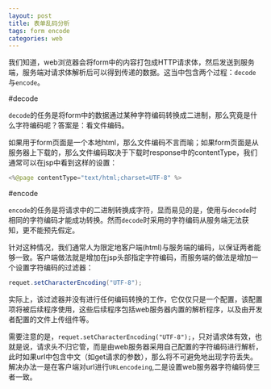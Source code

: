 ```yaml
---
layout: post
title: 表单乱码分析
tags: form encode
categories: web
---
```


我们知道，web浏览器会将form中的内容打包成HTTP请求体，然后发送到服务端，服务端对请求体解析后可以得到传递的数据。这当中包含两个过程：`decode`与`encode`。

#decode

`decode`的任务是将form中的数据通过某种字符编码转换成二进制，那么究竟是什么字符编码呢？答案是：看文件编码。

如果用于form页面是一个本地html，那么文件编码不言而喻；如果form页面是从服务器上下载的，那么文件编码取决于下载时response中的contentType，我们通常可以在jsp中看到这样的设置：

~~~java
<%@page contentType="text/html;charset=UTF-8" %>
~~~

#encode

`encode`的任务是将请求中的二进制转换成字符，显而易见的是，使用与`decode`时相同的字符编码才能成功转换。然而`decode`时采用的字符编码从服务端无法获知，更不能预先假定。

针对这种情况，我们通常人为限定地客户端(html)与服务端的编码，以保证两者能够一致。客户端做法就是增加在jsp头部指定字符编码，而服务端的做法是增加一个设置字符编码的过滤器：

~~~java
requet.setCharacterEncoding("UTF-8");
~~~

实际上，该过滤器并没有进行任何编码转换的工作，它仅仅只是一个配置，该配置项将被后续程序使用，这些后续程序包括web服务器内置的解析程序，以及由开发者配置的文件上传组件等。

需要注意的是，`requet.setCharacterEncoding("UTF-8");`，只对请求体有效，也就是说，请求头不归它管，而是由web服务器采用自己配置的字符编码进行解析，此时如果url中包含中文（如get请求的参数），那么将不可避免地出现字符丢失。解决办法一是在客户端对url进行`URLencodeing`,二是设置web服务器字符编码使三者一致。